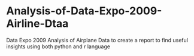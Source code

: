 # Analysis-of-Data-Expo-2009-Airline-Dtaa
Data Expo 2009 Analysis of Airplane Data to create a report to find useful insights using both python and r language
